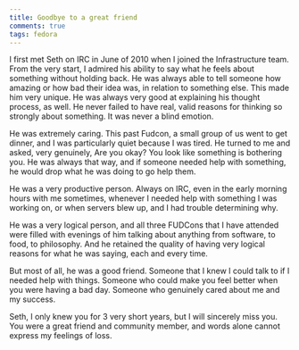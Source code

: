 ```yaml
---
title: Goodbye to a great friend
comments: true
tags: fedora
---
```


I first met Seth on IRC in June of 2010 when I joined the Infrastructure team.
From the very start, I admired his ability to say what he feels about something
without holding back. He was always able to tell someone how amazing or how bad
their idea was, in relation to something else. This made him very unique.
He was always very good at explaining his thought process, as well. He never
failed to have real, valid reasons for thinking so strongly about something. It
was never a blind emotion.

He was extremely caring. This past Fudcon, a small group of us went to get
dinner, and I was particularly quiet because I was tired. He turned to me and
asked, very genuinely, Are you okay? You look like something is bothering you.
He was always that way, and if someone needed help with something, he would
drop what he was doing to go help them.

He was a very productive person. Always on IRC, even in the early morning hours
with me sometimes, whenever I needed help with something I was working on, or
when servers blew up, and I had trouble determining why.

He was a very logical person, and all three FUDCons that I have attended were
filled with evenings of him talking about anything from software, to food, to
philosophy. And he retained the quality of having very logical reasons for what
he was saying, each and every time.

But most of all, he was a good friend. Someone that I knew I could talk to if I
needed help with things. Someone who could make you feel better when you were
having a bad day. Someone who genuinely cared about me and my success.

Seth, I only knew you for 3 very short years, but I will sincerely miss you. You
were a great friend and community member, and words alone cannot express my
feelings of loss.
